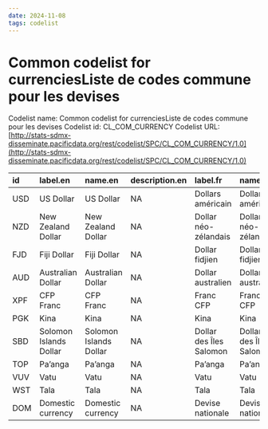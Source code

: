 ```yaml
---
date: 2024-11-08
tags: codelist
---
```


# Common codelist for currenciesListe de codes commune pour les devises

Codelist name: Common codelist for currenciesListe de codes commune pour les devises
Codelist id: CL_COM_CURRENCY
Codelist URL: [http://stats-sdmx-disseminate.pacificdata.org/rest/codelist/SPC/CL_COM_CURRENCY/1.0](http://stats-sdmx-disseminate.pacificdata.org/rest/codelist/SPC/CL_COM_CURRENCY/1.0)

|id  |label.en               |name.en                |description.en |label.fr                |name.fr                 |description.fr |
|:---|:----------------------|:----------------------|:--------------|:-----------------------|:-----------------------|:--------------|
|USD |US Dollar              |US Dollar              |NA             |Dollars américain       |Dollars américain       |NA             |
|NZD |New Zealand Dollar     |New Zealand Dollar     |NA             |Dollar néo-zélandais    |Dollar néo-zélandais    |NA             |
|FJD |Fiji Dollar            |Fiji Dollar            |NA             |Dollar fidjien          |Dollar fidjien          |NA             |
|AUD |Australian Dollar      |Australian Dollar      |NA             |Dollar australien       |Dollar australien       |NA             |
|XPF |CFP Franc              |CFP Franc              |NA             |Franc CFP               |Franc CFP               |NA             |
|PGK |Kina                   |Kina                   |NA             |Kina                    |Kina                    |NA             |
|SBD |Solomon Islands Dollar |Solomon Islands Dollar |NA             |Dollar des Îles Salomon |Dollar des Îles Salomon |NA             |
|TOP |Pa’anga                |Pa’anga                |NA             |Pa’anga                 |Pa’anga                 |NA             |
|VUV |Vatu                   |Vatu                   |NA             |Vatu                    |Vatu                    |NA             |
|WST |Tala                   |Tala                   |NA             |Tala                    |Tala                    |NA             |
|DOM |Domestic currency      |Domestic currency      |NA             |Devise nationale        |Devise nationale        |NA             |

